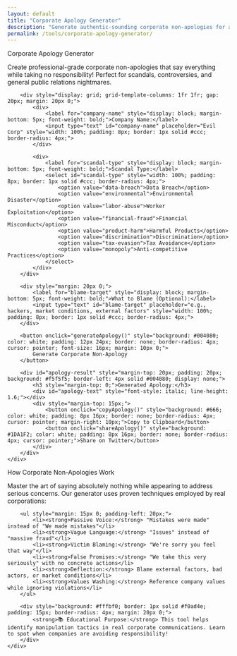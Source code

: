 ```yaml
---
layout: default
title: "Corporate Apology Generator"
description: "Generate authentic-sounding corporate non-apologies for any scandal or controversy"
permalink: /tools/corporate-apology-generator/
---
```


<div class="early-section">
    <div class="early-section-header">Corporate Apology Generator</div>
    <div class="early-section-content">
        <p>Create professional-grade corporate non-apologies that say everything while taking no responsibility! Perfect for scandals, controversies, and general public relations nightmares.</p>
        
        <div style="display: grid; grid-template-columns: 1fr 1fr; gap: 20px; margin: 20px 0;">
            <div>
                <label for="company-name" style="display: block; margin-bottom: 5px; font-weight: bold;">Company Name:</label>
                <input type="text" id="company-name" placeholder="Evil Corp" style="width: 100%; padding: 8px; border: 1px solid #ccc; border-radius: 4px;">
            </div>
            
            <div>
                <label for="scandal-type" style="display: block; margin-bottom: 5px; font-weight: bold;">Scandal Type:</label>
                <select id="scandal-type" style="width: 100%; padding: 8px; border: 1px solid #ccc; border-radius: 4px;">
                    <option value="data-breach">Data Breach</option>
                    <option value="environmental">Environmental Disaster</option>
                    <option value="labor-abuse">Worker Exploitation</option>
                    <option value="financial-fraud">Financial Misconduct</option>
                    <option value="product-harm">Harmful Products</option>
                    <option value="discrimination">Discrimination</option>
                    <option value="tax-evasion">Tax Avoidance</option>
                    <option value="monopoly">Anti-competitive Practices</option>
                </select>
            </div>
        </div>
        
        <div style="margin: 20px 0;">
            <label for="blame-target" style="display: block; margin-bottom: 5px; font-weight: bold;">What to Blame (Optional):</label>
            <input type="text" id="blame-target" placeholder="e.g., hackers, market conditions, external factors" style="width: 100%; padding: 8px; border: 1px solid #ccc; border-radius: 4px;">
        </div>
        
        <button onclick="generateApology()" style="background: #004080; color: white; padding: 12px 24px; border: none; border-radius: 4px; cursor: pointer; font-size: 16px; margin: 10px 0;">
            Generate Corporate Non-Apology
        </button>
        
        <div id="apology-result" style="margin-top: 20px; padding: 20px; background: #f5f5f5; border-left: 4px solid #004080; display: none;">
            <h3 style="margin-top: 0;">Generated Apology:</h3>
            <div id="apology-text" style="font-style: italic; line-height: 1.6;"></div>
            <div style="margin-top: 15px;">
                <button onclick="copyApology()" style="background: #666; color: white; padding: 8px 16px; border: none; border-radius: 4px; cursor: pointer; margin-right: 10px;">Copy to Clipboard</button>
                <button onclick="shareApology()" style="background: #1DA1F2; color: white; padding: 8px 16px; border: none; border-radius: 4px; cursor: pointer;">Share on Twitter</button>
            </div>
        </div>
    </div>
</div>

<div class="early-section">
    <div class="early-section-header">How Corporate Non-Apologies Work</div>
    <div class="early-section-content">
        <p>Master the art of saying absolutely nothing while appearing to address serious concerns. Our generator uses proven techniques employed by real corporations:</p>
        
        <ul style="margin: 15px 0; padding-left: 20px;">
            <li><strong>Passive Voice:</strong> "Mistakes were made" instead of "We made mistakes"</li>
            <li><strong>Vague Language:</strong> "Issues" instead of "massive fraud"</li>
            <li><strong>Victim Blaming:</strong> "We're sorry you feel that way"</li>
            <li><strong>False Promises:</strong> "We take this very seriously" with no concrete actions</li>
            <li><strong>Deflection:</strong> Blame external factors, bad actors, or market conditions</li>
            <li><strong>Values Washing:</strong> Reference company values while ignoring violations</li>
        </ul>
        
        <div style="background: #fffbf0; border: 1px solid #f0ad4e; padding: 15px; border-radius: 4px; margin: 20px 0;">
            <strong>📚 Educational Purpose:</strong> This tool helps identify manipulation tactics in real corporate communications. Learn to spot when companies are avoiding responsibility!
        </div>
    </div>
</div>

<script>
const apologyTemplates = {
    'data-breach': [
        'We recently became aware of a security incident that may have impacted some customer information. We take privacy and security very seriously and are working with leading cybersecurity experts to investigate this matter.',
        'We want to inform you about a data security issue we discovered. The privacy and security of our customers is our highest priority, and we are committed to making this right.',
        'We are writing to inform you of an incident involving unauthorized access to some of our systems. We deeply regret this has occurred and are taking comprehensive steps to address the situation.'
    ],
    'environmental': [
        'We are deeply saddened by the recent environmental incident. As a company committed to sustainability, we are working closely with environmental experts and regulatory agencies to understand what happened.',
        'We recognize the concerns about the environmental impact of our operations. Environmental stewardship has always been core to our values, and we are committed to doing better.',
        'We take our environmental responsibilities seriously. While this incident is regrettable, we are using it as an opportunity to strengthen our already robust environmental programs.'
    ],
    'labor-abuse': [
        'We are committed to providing a safe, respectful workplace for all employees. Recent concerns have been brought to our attention, and we are taking them very seriously.',
        'The wellbeing of our team members is our top priority. We are reviewing our policies and procedures to ensure they reflect our commitment to a positive work environment.',
        'We value our employees and are constantly working to improve our workplace culture. We appreciate feedback and are committed to continuous improvement.'
    ],
    'financial-fraud': [
        'We are committed to the highest standards of financial integrity and transparency. We are cooperating fully with all relevant authorities as they review these matters.',
        'We take these financial reporting concerns very seriously. As a company built on trust, we are conducting a thorough review of our processes and procedures.',
        'Maintaining accurate financial records is fundamental to our business. We are working with independent experts to ensure our reporting meets the highest standards.'
    ],
    'product-harm': [
        'The safety of our customers is our highest priority. We are working closely with regulatory agencies to understand these reported issues and determine appropriate next steps.',
        'We stand behind the quality and safety of our products. We are conducting a comprehensive review and will take any necessary actions to ensure customer safety.',
        'Customer safety has always been at the heart of everything we do. We are committed to understanding these concerns and addressing them appropriately.'
    ],
    'discrimination': [
        'We are committed to fostering an inclusive environment where all individuals are treated with dignity and respect. We take these concerns seriously and are reviewing our policies.',
        'Diversity and inclusion are core values of our organization. We are using this as an opportunity to strengthen our commitment to creating an equitable workplace.',
        'We believe in equal opportunity for all. While we dispute these characterizations, we are committed to continuous improvement in our diversity and inclusion efforts.'
    ],
    'tax-evasion': [
        'We follow all applicable tax laws and regulations. Our tax strategies are appropriate and consistent with how businesses operate in the global economy.',
        'We contribute significantly to the communities where we operate through taxes, jobs, and economic activity. We are committed to responsible tax practices.',
        'We comply with tax laws in all jurisdictions where we operate. Our approach to tax is aligned with our business activities and value creation.'
    ],
    'monopoly': [
        'We compete vigorously and fairly in the marketplace. Competition drives innovation and benefits consumers, and we welcome robust competition.',
        'We believe competition is good for everyone. Our success comes from delivering value to customers, not from limiting competition.',
        'We operate in competitive markets and face significant competition. We earn our market position by serving customers better than alternatives.'
    ]
};

const blameTargets = [
    'a sophisticated external threat actor',
    'unprecedented market conditions',
    'legacy systems inherited from previous acquisitions',
    'a small number of bad actors within the organization',
    'rapidly evolving regulatory landscape',
    'external vendors and partners',
    'coordinated misinformation campaigns',
    'activists with ulterior motives',
    'changing consumer expectations'
];

const closingStatements = [
    'We are committed to transparency and will continue to communicate as our investigation progresses.',
    'We appreciate your patience as we work through this matter and thank you for your continued trust.',
    'We remain committed to our mission and values as we move forward together.',
    'This incident does not reflect who we are as a company or our commitment to excellence.',
    'We are confident that the actions we are taking will prevent similar issues in the future.',
    'We will emerge from this stronger and more committed to our stakeholders than ever before.',
    'We look forward to continuing to serve you with the integrity and excellence you expect from us.'
];

function generateApology() {
    const companyName = document.getElementById('company-name').value || 'Our Company';
    const scandalType = document.getElementById('scandal-type').value;
    const blameTarget = document.getElementById('blame-target').value;
    
    const templates = apologyTemplates[scandalType];
    const template = templates[Math.floor(Math.random() * templates.length)];
    
    let apology = `Statement from ${companyName}:\n\n${template}`;
    
    if (blameTarget) {
        apology += ` This incident appears to be related to ${blameTarget}.`;
    } else {
        const randomBlame = blameTargets[Math.floor(Math.random() * blameTargets.length)];
        apology += ` This incident appears to be related to ${randomBlame}.`;
    }
    
    apology += '\n\n';
    const closing = closingStatements[Math.floor(Math.random() * closingStatements.length)];
    apology += closing;
    
    apology += `\n\n- ${companyName} Leadership Team`;
    
    document.getElementById('apology-text').innerText = apology;
    document.getElementById('apology-result').style.display = 'block';
    
    // Scroll to result
    document.getElementById('apology-result').scrollIntoView({ behavior: 'smooth' });
}

function copyApology() {
    const apologyText = document.getElementById('apology-text').innerText;
    navigator.clipboard.writeText(apologyText).then(() => {
        alert('Apology copied to clipboard!');
    });
}

function shareApology() {
    const apologyText = document.getElementById('apology-text').innerText;
    const tweetText = `Corporate non-apology generated by evil1.org: "${apologyText.substring(0, 200)}..." #CorporateApologies #PublicRelations`;
    const tweetUrl = `https://twitter.com/intent/tweet?text=${encodeURIComponent(tweetText)}&url=${encodeURIComponent(window.location.href)}`;
    window.open(tweetUrl, '_blank');
}
</script>